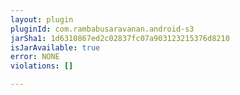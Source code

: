 ```yaml
---
layout: plugin
pluginId: com.rambabusaravanan.android-s3
jarSha1: 1d6310867ed2c02837fc07a903123215376d8210
isJarAvailable: true
error: NONE
violations: []

---
```


